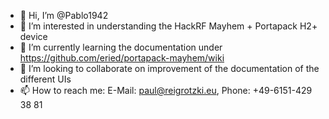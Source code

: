- 👋 Hi, I’m @Pablo1942
- 👀 I’m interested in understanding the HackRF Mayhem + Portapack H2+ device
- 🌱 I’m currently learning the documentation under https://github.com/eried/portapack-mayhem/wiki
- 💞️ I’m looking to collaborate on improvement of the documentation of the different UIs
- 📫 How to reach me: E-Mail: paul@reigrotzki.eu, Phone: +49-6151-429 38 81

<!---
Pablo1942/Pablo1942 is a ✨ special ✨ repository because its `README.md` (this file) appears on your GitHub profile.
You can click the Preview link to take a look at your changes.
--->
